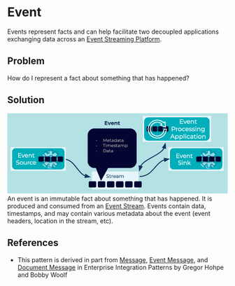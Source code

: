 # Event
Events represent facts and can help facilitate two decoupled applications exchanging data across an [Event Streaming Platform](../event-stream/event-streaming-platform.md).

## Problem
How do I represent a fact about something that has happened?

## Solution
![event](../img/event.png)
An event is an immutable fact about something that has happened. It is produced and consumed from an [Event Stream](../event-stream/event-stream.md). Events contain data, timestamps, and may contain various metadata about the event (event headers, location in the stream, etc).

## References
* This pattern is derived in part from [Message](https://www.enterpriseintegrationpatterns.com/patterns/messaging/Message.html), [Event Message](https://www.enterpriseintegrationpatterns.com/patterns/messaging/EventMessage.html), and [Document Message](https://www.enterpriseintegrationpatterns.com/patterns/messaging/DocumentMessage.html) in Enterprise Integration Patterns by Gregor Hohpe and Bobby Woolf
